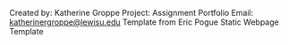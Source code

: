 Created by: Katherine Groppe
Project: Assignment Portfolio
Email: katherinergroppe@lewisu.edu
Template from Eric Pogue Static Webpage Template
